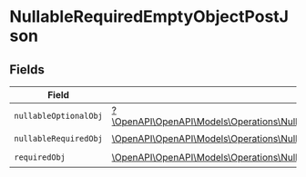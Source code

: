 # NullableRequiredEmptyObjectPostJson


## Fields

| Field                                                                                                                                                                   | Type                                                                                                                                                                    | Required                                                                                                                                                                | Description                                                                                                                                                             |
| ----------------------------------------------------------------------------------------------------------------------------------------------------------------------- | ----------------------------------------------------------------------------------------------------------------------------------------------------------------------- | ----------------------------------------------------------------------------------------------------------------------------------------------------------------------- | ----------------------------------------------------------------------------------------------------------------------------------------------------------------------- |
| `nullableOptionalObj`                                                                                                                                                   | [?\OpenAPI\OpenAPI\Models\Operations\NullableRequiredEmptyObjectPostNullableOptionalObj](../../Models/Operations/NullableRequiredEmptyObjectPostNullableOptionalObj.md) | :heavy_minus_sign:                                                                                                                                                      | N/A                                                                                                                                                                     |
| `nullableRequiredObj`                                                                                                                                                   | [\OpenAPI\OpenAPI\Models\Operations\NullableRequiredEmptyObjectPostNullableRequiredObj](../../Models/Operations/NullableRequiredEmptyObjectPostNullableRequiredObj.md)  | :heavy_check_mark:                                                                                                                                                      | N/A                                                                                                                                                                     |
| `requiredObj`                                                                                                                                                           | [\OpenAPI\OpenAPI\Models\Operations\NullableRequiredEmptyObjectPostRequiredObj](../../Models/Operations/NullableRequiredEmptyObjectPostRequiredObj.md)                  | :heavy_check_mark:                                                                                                                                                      | N/A                                                                                                                                                                     |